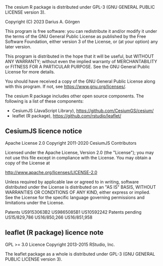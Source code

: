 The cesium R package is distributed under GPL-3 (GNU GENERAL PUBLIC
LICENSE version 3).

Copyright (C) 2023  Darius A. Görgen

This program is free software: you can redistribute it and/or modify
it under the terms of the GNU General Public License as published by
the Free Software Foundation, either version 3 of the License, or
(at your option) any later version.

This program is distributed in the hope that it will be useful,
but WITHOUT ANY WARRANTY; without even the implied warranty of
MERCHANTABILITY or FITNESS FOR A PARTICULAR PURPOSE. See the
GNU General Public License for more details.

You should have received a copy of the GNU General Public License
along with this program. If not, see <https://www.gnu.org/licenses/>.

The cesium R package includes other open source components. The following
is a list of these components:

- CesiumJS (JavaScript Library), https://github.com/CesiumGS/cesium/
- leaflet (R package), https://github.com/rstudio/leaflet/


CesiumJS licence notice
--------------------------------------------------------------------------------
Apache License 2.0
Copyright 2011-2020 CesiumJS Contributors

Licensed under the Apache License, Version 2.0 (the "License"); you may not use 
this file except in compliance with the License. You may obtain a copy of the 
License at

http://www.apache.org/licenses/LICENSE-2.0

Unless required by applicable law or agreed to in writing, software distributed 
under the License is distributed on an "AS IS" BASIS, WITHOUT WARRANTIES OR 
CONDITIONS OF ANY KIND, either express or implied. See the License for the 
specific language governing permissions and limitations under the License.

Patents US9153063B2 US9865085B1 US10592242
Patents pending US15/829,786 US16/850,266 US16/851,958


leaflet (R package) licence note
--------------------------------------------------------------------------------
GPL >= 3.0 Licence
Copyright 2013-2015 RStudio, Inc.

The leaflet package as a whole is distributed under GPL-3 (GNU GENERAL PUBLIC
LICENSE version 3).
